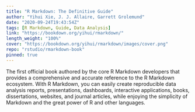 ```yaml
---
title: "R Markdown: The Definitive Guide"
author: "Yihui Xie, J. J. Allaire, Garrett Grolemund"
date: "2020-09-24T19:43:54Z"
tags: [R Markdown, Guide, Data Analysis]
link: "https://bookdown.org/yihui/rmarkdown/"
length_weight: "100%"
cover: "https://bookdown.org/yihui/rmarkdown/images/cover.png"
repo: "rstudio/rmarkdown-book"
pinned: true
---
```


The first official book authored by the core R Markdown developers that provides a comprehensive and accurate reference to the R Markdown ecosystem. With R Markdown, you can easily create reproducible data analysis reports, presentations, dashboards, interactive applications, books, dissertations, websites, and journal articles, while enjoying the simplicity of Markdown and the great power of R and other languages.
